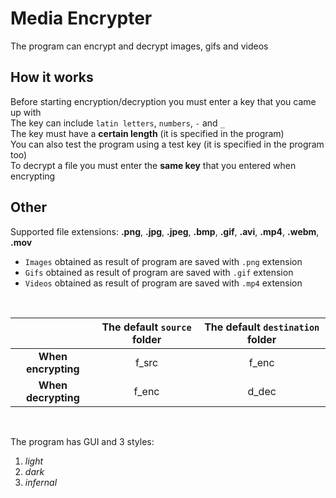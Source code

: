 # Media Encrypter
The program can encrypt and decrypt images, gifs and videos

## How it works
Before starting encryption/decryption you must enter a key that you came up with<br>
The key can include `latin letters`, `numbers`, `-` and `_`<br>
The key must have a **certain length** (it is specified in the program)<br>
You can also test the program using a test key (it is specified in the program too)<br>
To decrypt a file you must enter the **same key** that you entered when encrypting<br>

## Other
Supported file extensions: <b>.png</b>, <b>.jpg</b>, <b>.jpeg</b>, <b>.bmp</b>, <b>.gif</b>, <b>.avi</b>, <b>.mp4</b>, <b>.webm</b>, <b>.mov</b>

- `Images` obtained as result of program are saved with `.png` extension
- `Gifs` obtained as result of program are saved with `.gif` extension
- `Videos` obtained as result of program are saved with `.mp4` extension

<br>

| | The default `source` folder | The default `destination` folder |
|:---:|:---:|:---:|
| **When encrypting** | f_src | f_enc |
| **When decrypting** | f_enc | d_dec |

<br>

The program has GUI and 3 styles:
1. *light*
2. *dark*
3. *infernal*
